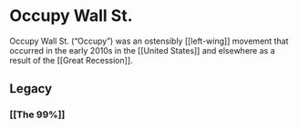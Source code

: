 # Occupy Wall St.

Occupy Wall St. (&ldquo;Occupy&rdquo;) was an ostensibly [[left-wing]] movement that occurred in the early 2010s in the [[United States]] and elsewhere as a result of the [[Great Recession]].


## Legacy


### [[The 99%]]
